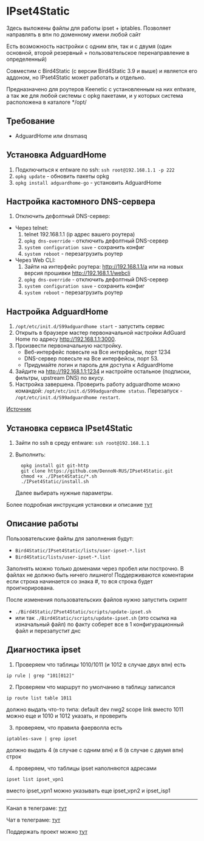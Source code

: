 # IPset4Static
Здесь выложены файлы для работы ipset + iptables. Позволяет направлять в впн по доменному имени любой сайт

Есть возможность настройки с одним впн, так и с двумя (один основной, второй резервный + пользовательское перенаправление в определенный)

Совместим с Bird4Static (с версии Bird4Static 3.9 и выше) и является его аддоном, но IPset4Static может работать и отдельно.

Предназначено для роутеров Keenetic с установленным на них entware, а так же для любой системы с opkg пакетами, и у которых система расположена в каталоге */opt/

## Требование
* AdguardHome или dnsmasq

## Установка AdguardHome
1. Подключиться к entware по ssh: `ssh root@192.168.1.1 -p 222`
2. `opkg update` - обновить пакеты opkg
3. `opkg install adguardhome-go` - установить AdguardHome

## Настройка кастомного DNS-сервера
1. Отключить дефолтный DNS-сервер:
* Через telnet:
   1. telnet 192.168.1.1 (ip адрес вашего роутера)
   2. `opkg dns-override` - отключить дефолтный DNS-сервер
   3. `system configuration save` - сохранить конфиг
   4. `system reboot` - перезагрузить роутер
* Через Web CLI:
   1. Зайти на интерфейс роутера: http://192.168.1.1/a или на новых версия прошивки http://192.168.1.1/webcli 
   2. `opkg dns-override` - отключить дефолтный DNS-сервер
   3. `system configuration save` - сохранить конфиг
   4. `system reboot` - перезагрузить роутер

## Настройка AdguardHome
1. `/opt/etc/init.d/S99adguardhome start` - запустить сервис
2. Открыть в браузере мастер первоначальной настройки AdGuard Home по адресу http://192.168.1.1:3000.
3. Произвести первоначальную настройку.
   * Веб-интерфейс повесьте на Все интерфейсы, порт 1234
   * DNS-сервер повесьте на Все интерфейсы, порт 53.
   * Придумайте логин и пароль для доступа к AdguardHome
4. Зайдите на http://192.168.1.1:1234 и настройте остальное (подписки, фильтры, upstream DNS) по вкусу.
5. Настройка завершена. Проверить работу adguardhome можно командой:
   `/opt/etc/init.d/S99adguardhome status`. Перезапуск - `/opt/etc/init.d/S99adguardhome restart`.

[Источник](https://dartraiden.github.io/AdGuard-Home-Keenetic/)

## Установка сервиса IPset4Static
1) Зайти по ssh в среду entware: `ssh root@192.168.1.1`

2) Выполнить:
    ```
      opkg install git git-http
      git clone https://github.com/DennoN-RUS/IPset4Static.git
      chmod +x ./IPset4Static/*.sh
      ./IPset4Static/install.sh 
    ```
   Далее выбирать нужные параметры.

Более подробная инструкция установки и описание [тут](https://github.com/DennoN-RUS/IPset4Static/wiki/Установка)

## Описание работы

Пользовательские файлы для заполнения будут:
* `Bird4Static/IPset4Static/lists/user-ipset-*.list`
* `Bird4Static/lists/user-ipset-*.list`

Заполнять можно только доменами через пробел или построчно. В файлах не должно быть ничего лишнего! Поддерживаются коментарии если строка  начинается со знака #, то вся строка будет проигнорирована.

После изменения пользовательских файлов нужно запустить скрипт
* `./Bird4Static/IPset4Static/scripts/update-ipset.sh`
* или так `./Bird4Static/scripts/update-ipset.sh` (это ссылка на изначальный файл)
  по факту соберет все в 1 конфигурационный файл и перезапустит днс

## Диагностика ipset

1) Проверяем что таблицы 1010/1011 (и 1012 в случае двух впн)  есть

`ip rule | grep "101[012]"`

2) Проверяем что маршрут по умолчанию в таблицу записался

`ip route list table 1011`

должно выдать что-то типа: default dev nwg2 scope link вместо 1011 можно еще и 1010 и 1012 указать, и проверить

3) проверяем, что правила фаерволла есть

`iptables-save | grep ipset`

должно выдать 4 (в случае с одним впн) и 6 (в случае с двумя впн) строк

4) проверяем, что таблицы ipset наполняются адресами

`ipset list ipset_vpn1`

вместо ipset_vpn1 можно указывать еще ipset_vpn2 и ipset_isp1

---
Канал в телеграме: [тут](https://t.me/bird4static)

Чат в телеграме: [тут](https://t.me/bird4static_chat)

Поддержать проект можно [тут](https://yoomoney.ru/to/41001872039390)
